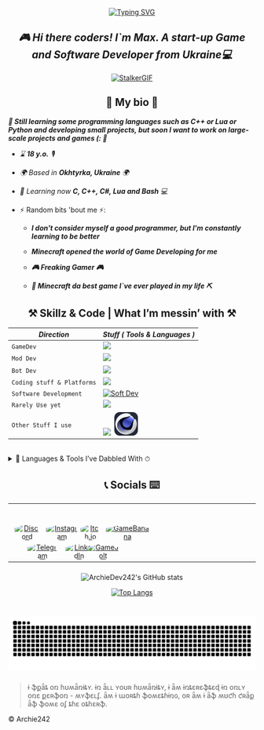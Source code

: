 <p align = "center" >
 <a href = "https://git.io/typing-svg">
  <img src = "https://readme-typing-svg.demolab.com?font=Fira+Code&weight=500&size=25&pause=1000&color=1FF765&random=true&width=435&lines=!+Borshch+!;Idk+how+to+fix+it.;Mushrooms%3F+(%3A;Unity+or+Unreal+Engine%3F;GameDev+in+our+hearts%5E%5E;C%2B%2B+or+Python%3F;Our+knowledge+is+our+weapon!;%F0%9F%AA%ACHack+the+planet%F0%9F%AA%AC;Let%60s+code+together!;Games+or+Books%3F;%F0%9F%8D%8Cbanana%F0%9F%8D%8C;Minecraft;Don't+be+shy+about+mistakes;Be+Brave;Wanna+Play%3F;Games+Games+Games!!!;.Panzerschnauzer.;%F0%9F%91%81%EF%B8%8FRickroll%F0%9F%91%81%EF%B8%8F;S.T.A.L.K.E.R........2%3F;%F0%9F%A7%A0Use+your+brains%F0%9F%A7%A0" alt = "Typing SVG" />
 </a>
</p>

## *<div align = "center">🎮 Hi there coders!  I`m Max. A start-up Game and Software Developer from Ukraine💻</div>* 

<p align = "center">
 <a href = "https://www.stalker-game.com/en"><img src = "https://github.com/ArchieDev242/ArchieDev242/blob/main/assets/stalker.gif" alt = "StalkerGIF"/></a>
</p>

<h2 align = "center">💾 My bio 💾</h2>

***📄 Still learning some programming languages such as C++ or Lua or Python and developing small projects, but soon I want to work on large-scale projects and games (: 📄***  

- *⌛️ ***18 y.o.*** 🎙*

- *🌍  Based in ***Okhtyrka, Ukraine*** 🌍*
 
- *🧠  Learning now ***C, C++, C#, Lua and Bash*** 💻*
  
- ⚡  Random bits 'bout me ⚡:
  - ***I don't consider myself a good programmer, but I'm constantly learning to be better***
    
  - ***Minecraft opened the world of Game Developing for me***
    
  - ***🎮 Freaking Gamer 🎮***
    
  - ***🧱 Minecraft da best game I`ve ever played in my life ⛏***
  
<h2 align = "center">⚒ Skillz & Code | What I’m messin’ with ⚒</h2>

| *Direction* | *Stuff ( Tools & Languages )* |
| --- | --- |
| `GameDev` | <a href = "https://skillicons.dev"><img src = "https://skillicons.dev/icons?i=cpp,lua,unreal"/></a> |
| `Mod Dev` | <a href = "https://skillicons.dev"><img src = "https://skillicons.dev/icons?i=python,cpp,lua,java"/></a> |
| `Bot Dev` | <a href = "https://skillicons.dev"><img src = "https://skillicons.dev/icons?i=cpp,python,discord,bots"/></a> |
| `Coding stuff & Platforms` | <a href = "https://skillicons.dev"><img src = "https://skillicons.dev/icons?i=visualstudio,vscode,linux,windows,notion,git"/></a> |
| `Software Development` | <a href="https://skillicons.dev"><img src="https://skillicons.dev/icons?i=cpp,c,python,java" alt="Soft Dev"/></a> |
| `Rarely Use yet` |<a href = "https://skillicons.dev"> <img src = "https://skillicons.dev/icons?i=java,cs,bash"/></a> |
| `Other Stuff I use` | <a href = "https://skillicons.dev"><img src = "https://skillicons.dev/icons?i=ps,debian"/></a> &nbsp;<img src = "assets/skill_icons/cinema4d.png" alt = "Cinema 4D" width = "48" height = "48">|

<br/>  

<details>
 <summary>📼 Languages & Tools I’ve Dabbled With ⏱</summary>

 > 🪬
 > 
 > *This section highlights tools and technologies that I've researched but don't use regularly or aren't currently using.*

| *Direction* | *Languages & Tools* |
| --- | --- |
| `Web Development` | <a href="https://skillicons.dev"><img src="https://skillicons.dev/icons?i=html,css,javascript,react,nodejs,angular,vue,ts" alt="Web Dev"/></a> |
| `GameDev` | <a href = "https://skillicons.dev"><img src = "https://skillicons.dev/icons?i=unity"/></a> &nbsp;<img src = "assets/skill_icons/sdl.png" alt = "SDL2" width = "48" height = "48"> |
| `UI/UX Design` | <a href="https://skillicons.dev"><img src="https://skillicons.dev/icons?i=figma,ai,ps" alt="UI/UX Design"/></a> |
| `Mod Dev` | <a href="https://skillicons.dev"><img src="https://skillicons.dev/icons?i=haxe,haxeflixel,java" alt="Mod Dev"/></a> |
| `QA Testing` | <a href="https://skillicons.dev"><img src="https://skillicons.dev/icons?i=selenium,postman" alt="QA Testing"/></a> |
| `Other tools & Languages` | <img src = "assets/skill_icons/holyc.png" alt = "Holy C" width = "48" height = "48"> &nbsp;<img src = "assets/skill_icons/turboc.png" alt = "Holy C" width = "48" height = "48"> |
 
</details>

###

<h2 align = "center">📞 Socials ⌨️</h2>

<div align = "center">

<table border = "0" cellpadding = "0" cellspacing = "0">
  <tr>
    <td align = "center">
      <a href = "https://discordapp.com/users/593002022068944905">
        <img src = "https://i.imghippo.com/files/tYDl1234iY.png" alt = "Discord" width = "60" height = "60" style = "clip-path: polygon(50% 0%, 100% 25%, 100% 75%, 50% 100%, 0% 75%, 0% 25%); position: relative; right: -6px; transition: all 0.3s ease; cursor: pointer;" onmouseover = "this.style.transform='scale(1.2)'; this.style.filter='brightness(1.3) drop-shadow(0 0 10px rgba(88, 101, 242, 0.8))'" onmouseout = "this.style.transform='scale(1)'; this.style.filter='brightness(1)'">
      </a>
    </td>
    <td align = "center" style = "padding-top: 80px;">
      <a href = "https://t.me/Archie242">
        <img src = "https://i.imghippo.com/files/IbR4181dBM.png" alt = "Telegram" width = "60" height = "60" style = "clip-path: polygon(50% 0%, 100% 25%, 100% 75%, 50% 100%, 0% 75%, 0% 25%); position: relative; left: -33px; transition: all 0.3s ease; cursor: pointer;" onmouseover = "this.style.transform='scale(1.2)'; this.style.filter='brightness(1.3) drop-shadow(0 0 10px rgba(44, 165, 224, 0.8))'" onmouseout = "this.style.transform='scale(1)'; this.style.filter='brightness(1)'">
      </a>
    </td>
    <td align = "center">
      <a href = "https://www.instagram.com/gametopluss?igsh=eW4zdGlreGJhdTR5">
        <img src = "https://i.imghippo.com/files/LkG8025xg.png" alt = "Instagram" width = "60" height = "60" style = "clip-path: polygon(50% 0%, 100% 25%, 100% 75%, 50% 100%, 0% 75%, 0% 25%); position: relative; left: -71px; transition: all 0.3s ease; cursor: pointer;" onmouseover = "this.style.transform='scale(1.2)'; this.style.filter='brightness(1.3) drop-shadow(0 0 10px rgba(228, 64, 95, 0.8))'" onmouseout = "this.style.transform='scale(1)'; this.style.filter='brightness(1)'">
      </a>
    </td>
    <td align = "center" style = "padding-top: 80px;">
      <a href = "https://www.linkedin.com/in/maksym-k-1b633232a/">
        <img src = "https://i.imghippo.com/files/bcRU3909TBg.png" alt = "LinkedIn" width = "60" height = "60" style = "clip-path: polygon(60% 0%, 100% 25%, 100% 75%, 50% 100%, 0% 75%, 0% 25%); position: relative; left: -111px; transition: all 0.3s ease; cursor: pointer;" onmouseover = "this.style.transform='scale(1.2)'; this.style.filter='brightness(1.3) drop-shadow(0 0 10px rgba(0, 119, 181, 0.8))'" onmouseout = "this.style.transform='scale(1)'; this.style.filter='brightness(1)'">
      </a>
    </td>
    <td align = "center">
      <a href = "https://archie242.itch.io/">
        <img src = "https://i.imghippo.com/files/wh3663hXQ.png" alt = "Itch.io" width = "60" height = "60" style = "clip-path: polygon(50% 0%, 100% 25%, 100% 75%, 50% 100%, 0% 75%, 0% 25%); position: relative; left: -150px; transition: all 0.3s ease; cursor: pointer;" onmouseover = "this.style.transform='scale(1.2)'; this.style.filter='brightness(1.3) drop-shadow(0 0 10px rgba(250, 92, 92, 0.8))'" onmouseout = "this.style.transform='scale(1)'; this.style.filter='brightness(1)'">
      </a>
    </td>
    <td align = "center" style = "padding-top: 80px;">
      <a href = "https://gamejolt.com/@Archie242">
        <img src = "https://i.imghippo.com/files/agFL3105I.png" alt = "GameJolt" width = "60" height = "60" style = "clip-path: polygon(50% 0%, 100% 25%, 100% 75%, 50% 100%, 0% 75%, 0% 25%); position: relative; left: -190px; transition: all 0.3s ease; cursor: pointer;" onmouseover = "this.style.transform='scale(1.2)'; this.style.filter='brightness(1.3) drop-shadow(0 0 10px rgba(204, 255, 0, 0.8))'" onmouseout = "this.style.transform='scale(1)'; this.style.filter='brightness(1)'">
      </a>
    </td>
    <td align = "center">
      <a href = "https://gamebanana.com/members/2133954">
        <img src = "https://i.imghippo.com/files/yYX4783U.png" alt = "GameBanana" width = "60" height = "60" style = "clip-path: polygon(50% 0%, 100% 25%, 100% 75%, 50% 100%, 0% 75%, 0% 25%); position: relative; left: -230px; transition: all 0.3s ease; cursor: pointer;" onmouseover = "this.style.transform='scale(1.2)'; this.style.filter='brightness(1.3) drop-shadow(0 0 10px rgba(255, 204, 0, 0.8))'" onmouseout = "this.style.transform='scale(1)'; this.style.filter='brightness(1)'">
      </a>
    </td>
  </tr>
</table>

</div>

###
<div align = "center">

![ArchieDev242's GitHub stats](https://github-readme-stats.vercel.app/api?username=archiedev242&show=reviews,discussions_started,discussions_answered,prs_merged,prs_merged_percentage&show_icons=true&theme=tokyonight)
<!-- ![ArchieDev242's GitHub stats](https://github-readme-stats.vercel.app/api?username=archiedev242&show_icons=true&theme=tokyonight) -->
 
<!-- [![Top Langs](https://github-readme-stats.vercel.app/api/top-langs/?username=archiedev242&theme=tokyonight)](https://github.com/archiedev242/github-readme-stats) -->

[![Top Langs](https://github-readme-stats.vercel.app/api/top-langs/?username=archiedev242&layout=pie&hide=html,css&theme=tokyonight&hide_border=false)](https://github.com/archiedev242)

<!-- [![Top Langs](https://github-readme-stats.vercel.app/api/top-langs/?username=archiedev242&layout=pie&theme=radical&hide=html,css&bg_color=30,FF6B6B,FFE66D&title_color=FFFFFF&text_color=FFFFFF)](https://github.com/archiedev242) -->
<!-- [![Contribution Graph](https://github-readme-activity-graph.vercel.app/graph?username=archiedev242&theme=github-dark&custom_title=Code%20Vibes)](https://github.com/archiedev242) -->

</div>


###

###

<br clear = "both">

<img src = "https://raw.githubusercontent.com/ArchieDev242/ArchieDev242/output/snake.svg" alt = "Snake animation" />

###

<div>
  <blockquote>
    <p>ɨ ֆքǟȶ օռ ɦʊʍǟռɨȶʏ.  ɨռ ǟʟʟ ʏօʊʀ ɦʊʍǟռɨȶʏ, ɨ ǟʍ ɨռȶɛʀɛֆȶɛɖ ɨռ օռʟʏ օռɛ քɛʀֆօռ - ʍʏֆɛʟʄ.  ǟʍ ɨ աօʀȶɦ ֆօʍɛȶɦɨռɢ, օʀ ǟʍ ɨ ǟֆ ʍʊƈɦ ƈʀǟք ǟֆ ֆօʍɛ օʄ ȶɦɛ օȶɦɛʀֆ.</p>
  </blockquote>
  <p>© Archie242</p>
</div>
